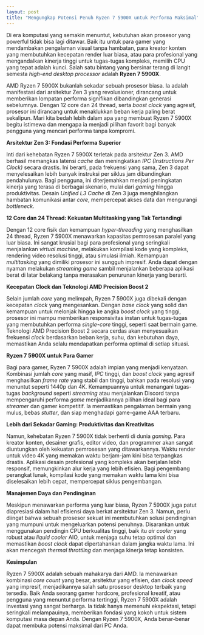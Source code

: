 ```yaml
---
layout: post
title: "Mengungkap Potensi Penuh Ryzen 7 5900X untuk Performa Maksimal"
---
```


Di era komputasi yang semakin menuntut, kebutuhan akan prosesor yang powerful tidak bisa lagi ditawar. Baik itu untuk para gamer yang mendambakan pengalaman visual tanpa hambatan, para kreator konten yang membutuhkan kecepatan render luar biasa, atau para profesional yang mengandalkan kinerja tinggi untuk tugas-tugas kompleks, memilih CPU yang tepat adalah kunci. Salah satu bintang yang bersinar terang di langit semesta *high-end desktop processor* adalah **Ryzen 7 5900X**.

AMD Ryzen 7 5900X bukanlah sekadar sebuah prosesor biasa. Ia adalah manifestasi dari arsitektur Zen 3 yang revolusioner, dirancang untuk memberikan lompatan performa signifikan dibandingkan generasi sebelumnya. Dengan 12 core dan 24 thread, serta *boost clock* yang agresif, prosesor ini dirancang untuk menaklukkan beban kerja paling berat sekalipun. Mari kita bedah lebih dalam apa yang membuat Ryzen 7 5900X begitu istimewa dan mengapa ia menjadi pilihan favorit bagi banyak pengguna yang mencari performa tanpa kompromi.

**Arsitektur Zen 3: Fondasi Performa Superior**

Inti dari kehebatan Ryzen 7 5900X terletak pada arsitektur Zen 3. AMD berhasil memangkas latensi *cache* dan meningkatkan *IPC (Instructions Per Clock)* secara drastis. Ini berarti, pada frekuensi yang sama, Zen 3 dapat menyelesaikan lebih banyak instruksi per siklus jam dibandingkan pendahulunya. Bagi pengguna, ini diterjemahkan menjadi peningkatan kinerja yang terasa di berbagai skenario, mulai dari *gaming* hingga produktivitas. Desain *Unified L3 Cache* di Zen 3 juga menghilangkan hambatan komunikasi antar *core*, mempercepat akses data dan mengurangi *bottleneck*.

**12 Core dan 24 Thread: Kekuatan Multitasking yang Tak Tertandingi**

Dengan 12 core fisik dan kemampuan *hyper-threading* yang menghasilkan 24 thread, Ryzen 7 5900X menawarkan kapasitas pemrosesan paralel yang luar biasa. Ini sangat krusial bagi para profesional yang seringkali menjalankan *virtual machine*, melakukan kompilasi kode yang kompleks, rendering video resolusi tinggi, atau simulasi ilmiah. Kemampuan *multitasking* yang dimiliki prosesor ini sungguh impresif. Anda dapat dengan nyaman melakukan *streaming game* sambil menjalankan beberapa aplikasi berat di latar belakang tanpa merasakan penurunan kinerja yang berarti.

**Kecepatan Clock dan Teknologi AMD Precision Boost 2**

Selain jumlah *core* yang melimpah, Ryzen 7 5900X juga dibekali dengan kecepatan *clock* yang mengesankan. Dengan *base clock* yang solid dan kemampuan untuk melonjak hingga ke angka *boost clock* yang tinggi, prosesor ini mampu memberikan responsivitas instan untuk tugas-tugas yang membutuhkan performa *single-core* tinggi, seperti saat bermain game. Teknologi AMD Precision Boost 2 secara cerdas akan menyesuaikan frekuensi *clock* berdasarkan beban kerja, suhu, dan kebutuhan daya, memastikan Anda selalu mendapatkan performa optimal di setiap situasi.

**Ryzen 7 5900X untuk Para Gamer**

Bagi para gamer, Ryzen 7 5900X adalah impian yang menjadi kenyataan. Kombinasi jumlah *core* yang masif, *IPC* tinggi, dan *boost clock* yang agresif menghasilkan *frame rate* yang stabil dan tinggi, bahkan pada resolusi yang menuntut seperti 1440p dan 4K. Kemampuannya untuk menangani tugas-tugas *background* seperti *streaming* atau menjalankan Discord tanpa mempengaruhi performa *game* menjadikannya pilihan ideal bagi para *streamer* dan gamer kompetitif. Ia memastikan pengalaman bermain yang mulus, bebas *stutter*, dan siap menghadapi game-game AAA terbaru.

**Lebih dari Sekadar Gaming: Produktivitas dan Kreativitas**

Namun, kehebatan Ryzen 7 5900X tidak berhenti di dunia *gaming*. Para kreator konten, desainer grafis, editor video, dan programmer akan sangat diuntungkan oleh kekuatan pemrosesan yang ditawarkannya. Waktu render untuk video 4K yang memakan waktu berjam-jam kini bisa terpangkas drastis. Aplikasi desain profesional yang kompleks akan berjalan lebih responsif, memungkinkan alur kerja yang lebih efisien. Bagi pengembang perangkat lunak, kompilasi kode yang memakan waktu lama kini bisa diselesaikan lebih cepat, mempercepat siklus pengembangan.

**Manajemen Daya dan Pendinginan**

Meskipun menawarkan performa yang luar biasa, Ryzen 7 5900X juga patut diapresiasi dalam hal efisiensi daya berkat arsitektur Zen 3. Namun, perlu diingat bahwa sebuah prosesor sekuat ini membutuhkan solusi pendinginan yang mumpuni untuk mengeluarkan potensi penuhnya. Disarankan untuk menggunakan pendingin CPU berkualitas tinggi, baik itu *air cooler* yang robust atau *liquid cooler* AIO, untuk menjaga suhu tetap optimal dan memastikan *boost clock* dapat dipertahankan dalam jangka waktu lama. Ini akan mencegah *thermal throttling* dan menjaga kinerja tetap konsisten.

**Kesimpulan**

Ryzen 7 5900X adalah sebuah mahakarya dari AMD. Ia menawarkan kombinasi *core count* yang besar, arsitektur yang efisien, dan *clock speed* yang impresif, menjadikannya salah satu prosesor desktop terbaik yang tersedia. Baik Anda seorang gamer hardcore, profesional kreatif, atau pengguna yang menuntut performa tertinggi, Ryzen 7 5900X adalah investasi yang sangat berharga. Ia tidak hanya memenuhi ekspektasi, tetapi seringkali melampauinya, memberikan fondasi yang kokoh untuk sistem komputasi masa depan Anda. Dengan Ryzen 7 5900X, Anda benar-benar dapat membuka potensi maksimal dari PC Anda.
